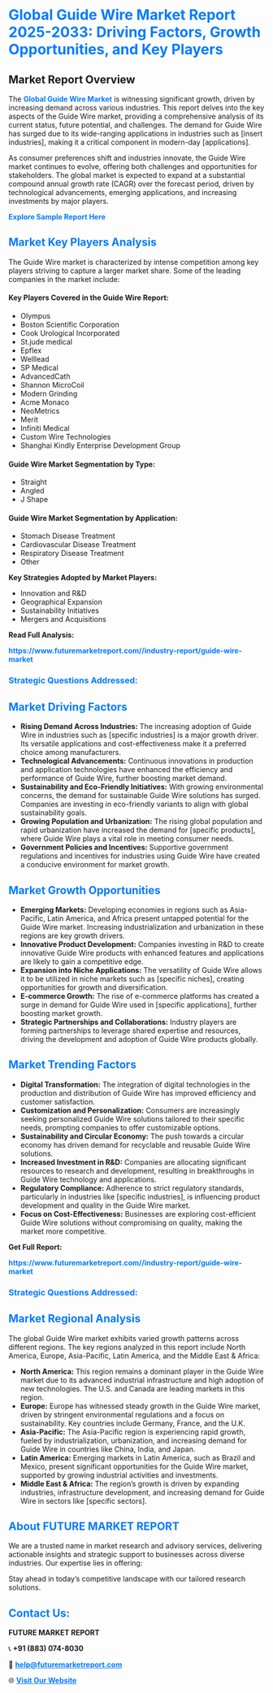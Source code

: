 <h1 style="color: #007BFF;">Global Guide Wire Market Report 2025-2033: Driving Factors, Growth Opportunities, and Key Players</h1>

<section id="overview">
<h2>Market Report Overview</h2>
<p>The <a href="https://www.futuremarketreport.com//industry-report/guide-wire-market" style="color: #007BFF; text-decoration: none;"><strong>Global Guide Wire Market</strong></a> is witnessing significant growth, driven by increasing demand across various industries. This report delves into the key aspects of the Guide Wire market, providing a comprehensive analysis of its current status, future potential, and challenges. The demand for Guide Wire has surged due to its wide-ranging applications in industries such as [insert industries], making it a critical component in modern-day [applications].</p>
<p>As consumer preferences shift and industries innovate, the Guide Wire market continues to evolve, offering both challenges and opportunities for stakeholders. The global market is expected to expand at a substantial compound annual growth rate (CAGR) over the forecast period, driven by technological advancements, emerging applications, and increasing investments by major players.</p>
</section>

<section id="overview">
<p><a href="https://www.futuremarketreport.com//request-sample/reportId=91000" style="color: #007BFF; text-decoration: none;"><strong>Explore Sample Report Here</strong></a></p>
</section>

<section id="key-players">
<h2 style="color: #007BFF;">Market Key Players Analysis</h2>
<p>The Guide Wire market is characterized by intense competition among key players striving to capture a larger market share. Some of the leading companies in the market include:</p>
<h4>Key Players Covered in the Guide Wire Report:</h4>
<ul><li>Olympus</li><li>Boston Scientific Corporation</li><li>Cook Urological Incorporated</li><li>St.jude medical</li><li>Epflex</li><li>Welllead</li><li>SP Medical</li><li>AdvancedCath</li><li>Shannon MicroCoil</li><li>Modern Grinding</li><li>Acme Monaco</li><li>NeoMetrics</li><li>Merit</li><li>Infiniti Medical</li><li>Custom Wire Technologies</li><li>Shanghai Kindly Enterprise Development Group</li></ul>
<h4>Guide Wire Market Segmentation by Type:</h4>
<ul><li>Straight</li><li>Angled</li><li>J Shape</li></ul>

<h4>Guide Wire Market Segmentation by Application:</h4>
<ul><li>Stomach Disease Treatment</li><li>Cardiovascular Disease Treatment</li><li>Respiratory Disease Treatment</li><li>Other</li></ul>
<p><strong>Key Strategies Adopted by Market Players:</strong></p>
<ul>
<li>Innovation and R&D</li>
<li>Geographical Expansion</li>
<li>Sustainability Initiatives</li>
<li>Mergers and Acquisitions</li>
</ul>
</section>

<section>
<p><strong>Read Full Analysis: </strong></p><a href="https://www.futuremarketreport.com//industry-report/guide-wire-market" style="color: #007BFF; text-decoration: none;"><strong>https://www.futuremarketreport.com//industry-report/guide-wire-market</strong></a>
<h3 style="color: #007BFF;">Strategic Questions Addressed:</h3>
</section>

<section id="driving-factors">
<h2 style="color: #007BFF;">Market Driving Factors</h2>
<ul>
<li><strong>Rising Demand Across Industries:</strong> The increasing adoption of Guide Wire in industries such as [specific industries] is a major growth driver. Its versatile applications and cost-effectiveness make it a preferred choice among manufacturers.</li>
<li><strong>Technological Advancements:</strong> Continuous innovations in production and application technologies have enhanced the efficiency and performance of Guide Wire, further boosting market demand.</li>
<li><strong>Sustainability and Eco-Friendly Initiatives:</strong> With growing environmental concerns, the demand for sustainable Guide Wire solutions has surged. Companies are investing in eco-friendly variants to align with global sustainability goals.</li>
<li><strong>Growing Population and Urbanization:</strong> The rising global population and rapid urbanization have increased the demand for [specific products], where Guide Wire plays a vital role in meeting consumer needs.</li>
<li><strong>Government Policies and Incentives:</strong> Supportive government regulations and incentives for industries using Guide Wire have created a conducive environment for market growth.</li>
</ul>
</section>

<section id="growth-opportunities">
<h2 style="color: #007BFF;">Market Growth Opportunities</h2>
<ul>
<li><strong>Emerging Markets:</strong> Developing economies in regions such as Asia-Pacific, Latin America, and Africa present untapped potential for the Guide Wire market. Increasing industrialization and urbanization in these regions are key growth drivers.</li>
<li><strong>Innovative Product Development:</strong> Companies investing in R&D to create innovative Guide Wire products with enhanced features and applications are likely to gain a competitive edge.</li>
<li><strong>Expansion into Niche Applications:</strong> The versatility of Guide Wire allows it to be utilized in niche markets such as [specific niches], creating opportunities for growth and diversification.</li>
<li><strong>E-commerce Growth:</strong> The rise of e-commerce platforms has created a surge in demand for Guide Wire used in [specific applications], further boosting market growth.</li>
<li><strong>Strategic Partnerships and Collaborations:</strong> Industry players are forming partnerships to leverage shared expertise and resources, driving the development and adoption of Guide Wire products globally.</li>
</ul>
</section>

<section id="trending-factors">
<h2 style="color: #007BFF;">Market Trending Factors</h2>
<ul>
<li><strong>Digital Transformation:</strong> The integration of digital technologies in the production and distribution of Guide Wire has improved efficiency and customer satisfaction.</li>
<li><strong>Customization and Personalization:</strong> Consumers are increasingly seeking personalized Guide Wire solutions tailored to their specific needs, prompting companies to offer customizable options.</li>
<li><strong>Sustainability and Circular Economy:</strong> The push towards a circular economy has driven demand for recyclable and reusable Guide Wire solutions.</li>
<li><strong>Increased Investment in R&D:</strong> Companies are allocating significant resources to research and development, resulting in breakthroughs in Guide Wire technology and applications.</li>
<li><strong>Regulatory Compliance:</strong> Adherence to strict regulatory standards, particularly in industries like [specific industries], is influencing product development and quality in the Guide Wire market.</li>
<li><strong>Focus on Cost-Effectiveness:</strong> Businesses are exploring cost-efficient Guide Wire solutions without compromising on quality, making the market more competitive.</li>
</ul>
</section>

<section>
<p><strong>Get Full Report: </strong></p><a href="https://www.futuremarketreport.com//industry-report/guide-wire-market" style="color: #007BFF; text-decoration: none;"><strong>https://www.futuremarketreport.com//industry-report/guide-wire-market</strong></a>
<h3 style="color: #007BFF;">Strategic Questions Addressed:</h3>
</section>


<section id="regional-analysis">
<h2 style="color: #007BFF;">Market Regional Analysis</h2>
<p>The global Guide Wire market exhibits varied growth patterns across different regions. The key regions analyzed in this report include North America, Europe, Asia-Pacific, Latin America, and the Middle East & Africa:</p>
<ul>
<li><strong>North America:</strong> This region remains a dominant player in the Guide Wire market due to its advanced industrial infrastructure and high adoption of new technologies. The U.S. and Canada are leading markets in this region.</li>
<li><strong>Europe:</strong> Europe has witnessed steady growth in the Guide Wire market, driven by stringent environmental regulations and a focus on sustainability. Key countries include Germany, France, and the U.K.</li>
<li><strong>Asia-Pacific:</strong> The Asia-Pacific region is experiencing rapid growth, fueled by industrialization, urbanization, and increasing demand for Guide Wire in countries like China, India, and Japan.</li>
<li><strong>Latin America:</strong> Emerging markets in Latin America, such as Brazil and Mexico, present significant opportunities for the Guide Wire market, supported by growing industrial activities and investments.</li>
<li><strong>Middle East & Africa:</strong> The region’s growth is driven by expanding industries, infrastructure development, and increasing demand for Guide Wire in sectors like [specific sectors].</li>
</ul>
</section>

<footer>
<h2 style="color: #007BFF;">About FUTURE MARKET REPORT</h2>
<p>We are a trusted name in market research and advisory services, delivering actionable insights and strategic support to businesses across diverse industries. Our expertise lies in offering:</p>

<p>Stay ahead in today’s competitive landscape with our tailored research solutions.</p>

<h2 style="color: #007BFF;">Contact Us:</h2>
<p><strong>FUTURE MARKET REPORT</strong></p>
<p>📞 <strong>+91 (883) 074-8030</strong></p>
<p>📧 <strong><a href="mailto:help@futuremarketreport.com" style="color: #007BFF;">help@futuremarketreport.com</a></strong></p>
<p>🌐 <strong><a href="https://www.futuremarketreport.com/" style="color: #007BFF;">Visit Our Website</a></strong></p>
</footer>